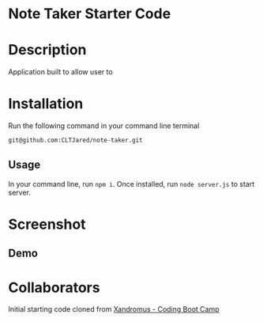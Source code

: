 # Note Taker Starter Code

# Description
Application built to allow user to 

# Installation
Run the following command in your command line terminal
```bash
git@github.com:CLTJared/note-taker.git
```

## Usage
In your command line, run `npm i`.
Once installed, run `node server.js` to start server.

# Screenshot

## Demo


# Collaborators
Initial starting code cloned from [Xandromus - Coding Boot Camp](https://github.com/coding-boot-camp/miniature-eureka)